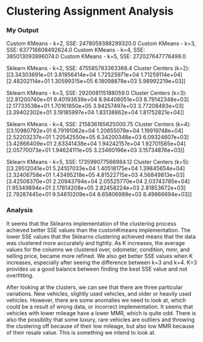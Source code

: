 # Clustering Assignment Analysis

### My Output
Custom KMeans - k=2, SSE: 2478059388299320.0
Custom KMeans - k=3, SSE: 637716608492624.0
Custom KMeans - k=4, SSE: 385013093896074.0
Custom KMeans - k=5, SSE: 272027647776499.0

Sklearn KMeans - k=2, SSE: 475585783363368.4
Cluster Centers (k=2):
 [[3.34303691e+01 3.81956414e+04 1.72525971e+04 1.71259114e+04]
 [2.48202114e+01 1.30599315e+05 6.18098878e+03 5.98992219e+03]]

Sklearn KMeans - k=3, SSE: 292008115188059.0
Cluster Centers (k=3):
 [[2.81200740e+01 9.40193639e+04 8.94408051e+03 8.79142348e+03]
 [2.17733538e+01 1.70161850e+05 3.94257497e+03 3.77208483e+03]
 [3.39402302e+01 3.19185997e+04 1.83138862e+04 1.81752821e+04]]

Sklearn KMeans - k=4, SSE: 215836165625000.75
Cluster Centers (k=4):
 [[3.10980792e+01 6.79191062e+04 1.20655078e+04 1.19919748e+04]
 [2.52203237e+01 1.20542550e+05 6.34200348e+03 6.09324607e+03]
 [3.42866409e+01 2.63341438e+04 1.94242157e+04 1.92701585e+04]
 [2.05770073e+01 1.94624111e+05 3.23460196e+03 3.15734876e+03]]
 
Sklearn KMeans - k=5, SSE: 173599077566984.12
Cluster Centers (k=5):
 [[3.29512041e+01 5.24107033e+04 1.40518175e+04 1.39845654e+04]
 [2.32406758e+01 1.43495218e+05 4.81522715e+03 4.56849813e+03]
 [3.42508370e+01 2.20943794e+04 2.05525770e+04 2.03743785e+04]
 [1.95349894e+01 2.17814208e+05 2.82458224e+03 2.81853672e+03]
 [2.79287445e+01 9.54810209e+04 8.65806989e+03 8.49866694e+03]]

 ### Analysis

It seems that the Sklearns implementation of the clustering process achieved better SSE values than the customKmeans implementation. The lower SSE values that the Sklearns clustering achieved means that the data was clustered more accurately and tightly. As K increases, the average values for the columns we clustered over, odometer, condition, mmr, and selling price, became more refined. We also get better SSE values when K increases, especially after seeing the difference between k=3 and k=4. K=3 provides us a good balance between finding the best SSE value and not overfitting.

After looking at the clusters, we can see that there are three particular variations. New vehicles, slightly used vehicles, and older or heavily used vehicles. However, there are some anomalies we need to look at, which could be a result of wrong data, or incorrect implementation. It seems that vehicles with lower mileage have a lower MMR, which is quite odd. There is also the possiblity that some luxury, rare vehicles are outliers and throwing the clustering off because of their low mileage, but also low MMR because of their resale value. This is something we intend to look at. 